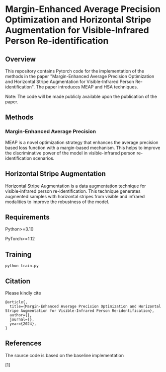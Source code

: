 # Margin-Enhanced Average Precision Optimization and Horizontal Stripe Augmentation for Visible-Infrared Person Re-identification
## Overview
This repository contains Pytorch code for the implementation of the methods in the paper "Margin-Enhanced Average Precision Optimization and Horizontal Stripe Augmentation for Visible-Infrared Person Re-identification". The paper introduces MEAP and HSA techniques. 

Note: The code will be made publicly available upon the publication of the paper.

## Methods
### Margin-Enhanced Average Precision
MEAP is a novel optimization strategy that enhances the average precision based loss function with a margin-based mechanism. This helps to improve the discriminative power of the model in visible-infrared person re-identification scenarios.

## Horizontal Stripe Augmentation
Horizontal Stripe Augmentation is a data augmentation technique for visible-infrared person re-identification. This technique generates augmented samples with horizontal stripes from visible and infrared modalities to improve the robustness of the model.

## Requirements
Python>=3.10

PyTorch>=1.12

## Training
```
python train.py
```

## Citation
Please kindly cite
```
@article{,
  title={Margin-Enhanced Average Precision Optimization and Horizontal Stripe Augmentation for Visible-Infrared Person Re-identification},
  author={},
  journal={},
  year={2024},
}
```

## References
The source code is based on the baseline implementation

[1] 

